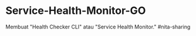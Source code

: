 # Service-Health-Monitor-GO
Membuat "Health Checker CLI" atau "Service Health Monitor." #nita-sharing

